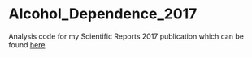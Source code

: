 # Alcohol_Dependence_2017
Analysis code for my Scientific Reports 2017 publication which can be found [here](https://www.nature.com/articles/s41598-017-06847-z)
